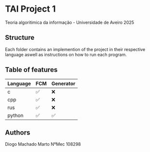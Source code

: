 # TAI Project 1
Teoria algoritimica da informação - Universidade de Aveiro 2025

## Structure
Each folder contains an implemention of the project in their respective language aswell as instructions on how to run each program.

## Table of features

| Language | FCM | Generator |
| -------- | --- | --------- |
| c        | ✅ | ❌        |
| cpp      | ✅ | ❌        |
| rus      | ✅ | ❌        |
| python   | ✅ | ✅        |


## Authors
Diogo Machado Marto NºMec 108298